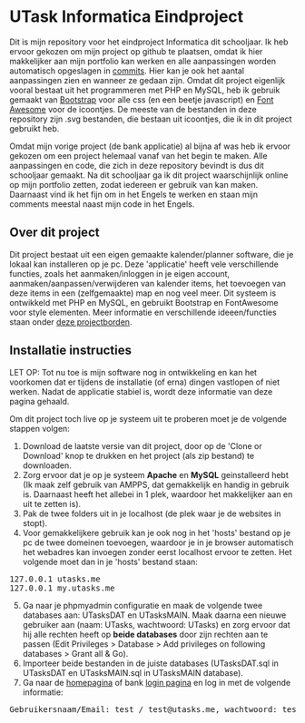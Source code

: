 # UTask Informatica Eindproject
Dit is mijn repository voor het eindproject Informatica dit schooljaar. Ik heb ervoor gekozen om mijn project op github te plaatsen, omdat ik hier makkelijker aan mijn
portfolio kan werken en alle aanpassingen worden automatisch opgeslagen in [commits](https://github.com/Tonemon/UTasks/commits/master). Hier kan je ook het aantal
aanpassingen zien en wanneer ze gedaan zijn. Omdat dit project eigenlijk vooral bestaat uit het programmeren met PHP en MySQL, heb ik gebruik gemaakt 
van [Bootstrap](https://getbootstrap.com/) voor alle css (en een beetje javascript) en [Font Awesome](https://fontawesome.com/) voor de icoontjes.
De meeste van de bestanden in deze repository zijn .svg bestanden, die bestaan uit icoontjes, die ik in dit project gebruikt heb.

Omdat mijn vorige project (de bank applicatie) al bijna af was heb ik ervoor gekozen om een project helemaal vanaf van het begin te maken. Alle aanpassingen en code, die zich in deze repository bevindt is dus dit schooljaar gemaakt. Na dit schooljaar ga ik dit project waarschijnlijk online op mijn portfolio zetten, zodat iedereen er gebruik van kan maken. Daarnaast vind ik het fijn om in het Engels te werken en staan mijn comments meestal naast mijn code in het Engels.

## Over dit project
Dit project bestaat uit een eigen gemaakte kalender/planner software, die je lokaal kan installeren op je pc. Deze 'applicatie' heeft vele verschillende functies, zoals het aanmaken/inloggen in je eigen account, aanmaken/aanpassen/verwijderen van kalender items, het toevoegen van deze items in een (zelfgemaakte) map en nog veel meer. Dit systeem is ontwikkeld met PHP en MySQL, en gebruikt Bootstrap en FontAwesome voor style elementen. Meer informatie en verschillende ideeen/functies staan onder [deze projectborden](https://github.com/Tonemon/UTasks/projects).

## Installatie instructies
LET OP: Tot nu toe is mijn software nog in ontwikkeling en kan het voorkomen dat er tijdens de installatie (of erna) dingen vastlopen of niet werken. Nadat de applicatie stabiel is, wordt deze informatie van deze pagina gehaald.

Om dit project toch live op je systeem uit te proberen moet je de volgende stappen volgen:
1. Download de laatste versie van dit project, door op de 'Clone or Download' knop te drukken en het project (als zip bestand) te downloaden.
2. Zorg ervoor dat je op je systeem **Apache** en **MySQL** geinstalleerd hebt (Ik maak zelf gebruik van AMPPS, dat gemakkelijk en handig in gebruik is. Daarnaast heeft het allebei in 1 plek, waardoor het makkelijker
aan en uit te zetten is). 
3. Pak de twee folders uit in je localhost (de plek waar je de websites in stopt).
4. Voor gemakkelijkere gebruik kan je ook nog in het 'hosts' bestand op je pc de twee domeinen toevoegen, waardoor je in je browser automatisch het webadres kan invoegen zonder eerst localhost ervoor te zetten.
Het volgende moet dan in je 'hosts' bestand staan:
<pre>127.0.0.1 utasks.me
127.0.0.1 my.utasks.me</pre>
5. Ga naar je phpmyadmin configuratie en maak de volgende twee databases aan: UTasksDAT en UTasksMAIN. Maak daarna een nieuwe gebruiker aan (naam: UTasks, wachtwoord: UTasks) en zorg ervoor dat hij alle rechten heeft op
**beide databases** door zijn rechten aan te passen (Edit Privileges > Database > Add privileges on following databases > Grant all & Go).
6. Importeer beide bestanden in de juiste databases (UTasksDAT.sql in UTasksDAT en UTasksMAIN.sql in UTasksMAIN database).
7. Ga naar de <a href="http://utasks.me" target="_blank">homepagina</a> of bank <a href="http://my.utasks.me" target="_blank">login pagina</a> en log in met de volgende informatie:
<pre>Gebruikersnaam/Email: test / test@utasks.me, wachtwoord: test</pre>